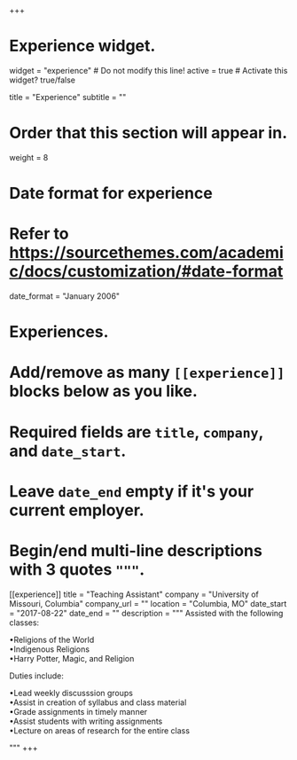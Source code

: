 +++
# Experience widget.
widget = "experience"  # Do not modify this line!
active = true  # Activate this widget? true/false

title = "Experience"
subtitle = ""

# Order that this section will appear in.
weight = 8

# Date format for experience
#   Refer to https://sourcethemes.com/academic/docs/customization/#date-format
date_format = "January 2006"

# Experiences.
#   Add/remove as many `[[experience]]` blocks below as you like.
#   Required fields are `title`, `company`, and `date_start`.
#   Leave `date_end` empty if it's your current employer.
#   Begin/end multi-line descriptions with 3 quotes `"""`.
[[experience]]
  title = "Teaching Assistant"
  company = "University of Missouri, Columbia"
  company_url = ""
  location = "Columbia, MO"
  date_start = "2017-08-22"
  date_end = ""
  description = """
  Assisted with the following classes:  
    
  •Religions of the World  
  •Indigenous Religions  
  •Harry Potter, Magic, and Religion  
    
  Duties include:  
    
  •Lead weekly discusssion groups  
  •Assist in creation of syllabus and class material  
  •Grade assignments in timely manner  
  •Assist students with writing assignments  
  •Lecture on areas of research for the entire class  
    
  """
+++
